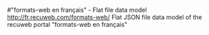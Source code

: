 #"formats-web en français" - Flat file data model
http://fr.recuweb.com/formats-web/
Flat JSON file data model of the recuweb portal "formats-web en français"
